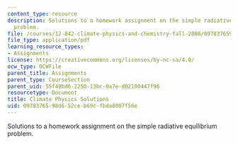 ```yaml
---
content_type: resource
description: Solutions to a homework assignment on the simple radiative equilibrium
  problem.
file: /courses/12-842-climate-physics-and-chemistry-fall-2008/0978376598d652ceb69cfbda8007f56e_hw1_sol.pdf
file_type: application/pdf
learning_resource_types:
- Assignments
license: https://creativecommons.org/licenses/by-nc-sa/4.0/
ocw_type: OCWFile
parent_title: Assignments
parent_type: CourseSection
parent_uid: 55f49bd6-2250-13bc-0a7e-d02100447f96
resourcetype: Document
title: Climate Physics Solutions
uid: 09783765-98d6-52ce-b69c-fbda8007f56e
---
```

Solutions to a homework assignment on the simple radiative equilibrium problem.